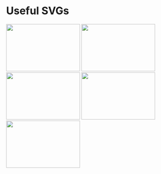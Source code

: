 # Useful SVGs

<img src='https://rawgit.com/round/SVG/master/ants.svg' width='200' height='128'>

<img src='https://rawgit.com/round/SVG/master/placeholder.svg' width='200' height='128'>

<img src='https://rawgit.com/round/SVG/master/loader.svg' width='200' height='128'>

<img src='https://rawgit.com/round/SVG/master/loader-pie.svg' width='200' height='128'>

<img src='https://rawgit.com/round/SVG/master/loader-square.svg' width='200' height='128'>
